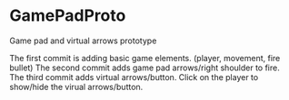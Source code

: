 # GamePadProto

Game pad and virtual arrows prototype

The first commit is adding basic game elements. (player, movement, fire bullet)
The second commit adds game pad arrows/right shoulder to fire.
The third commit adds virtual arrows/button. Click on the player to show/hide the virual arrows/button.
